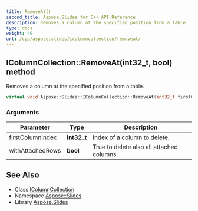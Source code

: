 ```yaml
---
title: RemoveAt()
second_title: Aspose.Slides for C++ API Reference
description: Removes a column at the specified position from a table.
type: docs
weight: 40
url: /cpp/aspose.slides/icolumncollection/removeat/
---
```

## IColumnCollection::RemoveAt(int32_t, bool) method


Removes a column at the specified position from a table.

```cpp
virtual void Aspose::Slides::IColumnCollection::RemoveAt(int32_t firstColumnIndex, bool withAttachedRows)=0
```


### Arguments

| Parameter | Type | Description |
| --- | --- | --- |
| firstColumnIndex | **int32_t** | Index of a column to delete. |
| withAttachedRows | **bool** | True to delete also all attached columns. |

## See Also

* Class [IColumnCollection](./)
* Namespace [Aspose::Slides](../)
* Library [Aspose.Slides](../../)